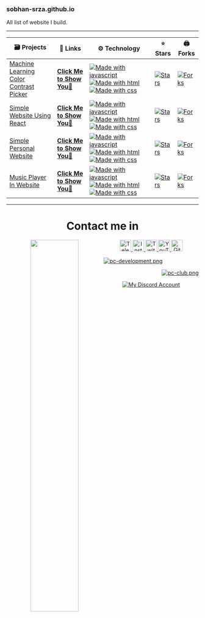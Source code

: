 <h3>sobhan-srza.github.io</h3> 
<p>All list of website I build.</p>

<hr>

<table>
 <thead>
  <tr>
   <th>🗃 Projects</th>
   <th>📡 Links</th>
   <th>⚙️ Technology</th>
   <th>⭐ Stars</th>
   <th>🖨 Forks</th>
  </tr>
 </thead> 
 <tbody>
 <tr>
  <td><a href="https://github.com/Sobhan-SRZA/Machine-Learning-Color-Contrast-Picker">Machine Learning Color Contrast Picker</a></td>
  <td><strong><a href="/Machine-Learning-Color-Contrast-Picker"> Click Me to Show You👀 </a></strong></td>
  <td><a target="_blank" rel="noopener noreferrer nofollow" href="https://camo.githubusercontent.com/d2b61e447ae463a44310f800090b3a2c84e9c8288bdcb27c40e6530469d6c31c/68747470733a2f2f6261646765732e616c65656e34322e636f6d2f7372632f6a6176617363726970742e737667"><img src="https://camo.githubusercontent.com/d2b61e447ae463a44310f800090b3a2c84e9c8288bdcb27c40e6530469d6c31c/68747470733a2f2f6261646765732e616c65656e34322e636f6d2f7372632f6a6176617363726970742e737667" alt="Made with javascript" data-canonical-src="https://badges.aleen42.com/src/javascript.svg" style="max-width: 100%;"></a> <a target="_blank" rel="noopener noreferrer nofollow" href="https://camo.githubusercontent.com/2695beebae4d26f438604ba6bd26e194ab2fbf04d3156681fab6886ad8273c3d/68747470733a2f2f6261646765732e616c65656e34322e636f6d2f7372632f68746d6c352e737667"><img src="https://camo.githubusercontent.com/2695beebae4d26f438604ba6bd26e194ab2fbf04d3156681fab6886ad8273c3d/68747470733a2f2f6261646765732e616c65656e34322e636f6d2f7372632f68746d6c352e737667" alt="Made with html" data-canonical-src="https://badges.aleen42.com/src/html5.svg" style="max-width: 100%;"></a> <a target="_blank" rel="noopener noreferrer nofollow" href="https://camo.githubusercontent.com/35c21a82fa7919b944552c9c32626708244a7773eb41e6fa46b957a21e56ede7/68747470733a2f2f6261646765732e616c65656e34322e636f6d2f7372632f637373332e737667"><img src="https://camo.githubusercontent.com/35c21a82fa7919b944552c9c32626708244a7773eb41e6fa46b957a21e56ede7/68747470733a2f2f6261646765732e616c65656e34322e636f6d2f7372632f637373332e737667" alt="Made with css" data-canonical-src="https://badges.aleen42.com/src/css3.svg" style="max-width: 100%;"></a></td>
  <td><a target="_blank" rel="noopener noreferrer nofollow" href="https://camo.githubusercontent.com/390d0570463fba438ee3f6155cb6ffe225145537b051dc057d0ee0579e045902/68747470733a2f2f696d672e736869656c64732e696f2f6769746875622f73746172732f536f6268616e2d53525a412f4d616368696e652d4c6561726e696e672d436f6c6f722d436f6e74726173742d5069636b65723f7374796c653d666c61742d737175617265"><img src="https://camo.githubusercontent.com/390d0570463fba438ee3f6155cb6ffe225145537b051dc057d0ee0579e045902/68747470733a2f2f696d672e736869656c64732e696f2f6769746875622f73746172732f536f6268616e2d53525a412f4d616368696e652d4c6561726e696e672d436f6c6f722d436f6e74726173742d5069636b65723f7374796c653d666c61742d737175617265" alt="Stars" data-canonical-src="https://img.shields.io/github/stars/Sobhan-SRZA/Machine-Learning-Color-Contrast-Picker?style=flat-square" style="max-width: 100%;"></a></td>
  <td><a target="_blank" rel="noopener noreferrer nofollow" href="https://camo.githubusercontent.com/79f7b87f825649bfaecc18889350822d1dbe42713015f6e14a4edf504ddde5bb/68747470733a2f2f696d672e736869656c64732e696f2f6769746875622f666f726b732f536f6268616e2d53525a412f4d616368696e652d4c6561726e696e672d436f6c6f722d436f6e74726173742d5069636b65723f7374796c653d666c61742d737175617265"><img src="https://camo.githubusercontent.com/79f7b87f825649bfaecc18889350822d1dbe42713015f6e14a4edf504ddde5bb/68747470733a2f2f696d672e736869656c64732e696f2f6769746875622f666f726b732f536f6268616e2d53525a412f4d616368696e652d4c6561726e696e672d436f6c6f722d436f6e74726173742d5069636b65723f7374796c653d666c61742d737175617265" alt="Forks" data-canonical-src="https://img.shields.io/github/forks/Sobhan-SRZA/Machine-Learning-Color-Contrast-Picker?style=flat-square" style="max-width: 100%;"></a></td>
 </tr>
 <tr>
  <td><a href="https://github.com/Sobhan-SRZA/Simple-Website-Using-React">Simple Website Using React</a></td>
  <td><strong><a href="/Simple-Website-Using-React"> Click Me to Show You👀 </a></strong></td>
  <td><a target="_blank" rel="noopener noreferrer nofollow" href="https://camo.githubusercontent.com/d2b61e447ae463a44310f800090b3a2c84e9c8288bdcb27c40e6530469d6c31c/68747470733a2f2f6261646765732e616c65656e34322e636f6d2f7372632f6a6176617363726970742e737667"><img src="https://camo.githubusercontent.com/d2b61e447ae463a44310f800090b3a2c84e9c8288bdcb27c40e6530469d6c31c/68747470733a2f2f6261646765732e616c65656e34322e636f6d2f7372632f6a6176617363726970742e737667" alt="Made with javascript" data-canonical-src="https://badges.aleen42.com/src/javascript.svg" style="max-width: 100%;"></a> <a target="_blank" rel="noopener noreferrer nofollow" href="https://camo.githubusercontent.com/2695beebae4d26f438604ba6bd26e194ab2fbf04d3156681fab6886ad8273c3d/68747470733a2f2f6261646765732e616c65656e34322e636f6d2f7372632f68746d6c352e737667"><img src="https://camo.githubusercontent.com/2695beebae4d26f438604ba6bd26e194ab2fbf04d3156681fab6886ad8273c3d/68747470733a2f2f6261646765732e616c65656e34322e636f6d2f7372632f68746d6c352e737667" alt="Made with html" data-canonical-src="https://badges.aleen42.com/src/html5.svg" style="max-width: 100%;"></a> <a target="_blank" rel="noopener noreferrer nofollow" href="https://camo.githubusercontent.com/35c21a82fa7919b944552c9c32626708244a7773eb41e6fa46b957a21e56ede7/68747470733a2f2f6261646765732e616c65656e34322e636f6d2f7372632f637373332e737667"><img src="https://camo.githubusercontent.com/35c21a82fa7919b944552c9c32626708244a7773eb41e6fa46b957a21e56ede7/68747470733a2f2f6261646765732e616c65656e34322e636f6d2f7372632f637373332e737667" alt="Made with css" data-canonical-src="https://badges.aleen42.com/src/css3.svg" style="max-width: 100%;"></a></td>
  <td><a target="_blank" rel="noopener noreferrer nofollow" href="https://camo.githubusercontent.com/1e2fc085cd2b2299fc5b4e7760a301763086f7f843442ea7cdf8bbc975b0120a/68747470733a2f2f696d672e736869656c64732e696f2f6769746875622f73746172732f536f6268616e2d53525a412f53696d706c652d576562736974652d5573696e672d52656163743f7374796c653d666c61742d737175617265"><img src="https://camo.githubusercontent.com/1e2fc085cd2b2299fc5b4e7760a301763086f7f843442ea7cdf8bbc975b0120a/68747470733a2f2f696d672e736869656c64732e696f2f6769746875622f73746172732f536f6268616e2d53525a412f53696d706c652d576562736974652d5573696e672d52656163743f7374796c653d666c61742d737175617265" alt="Stars" data-canonical-src="https://img.shields.io/github/stars/Sobhan-SRZA/Simple-Website-Using-React?style=flat-square" style="max-width: 100%;"></a></td>
  <td><a target="_blank" rel="noopener noreferrer nofollow" href="https://camo.githubusercontent.com/6d62f961b8feb0abe880a0b8589332eccbb3fefc8576f5f34f5ff2a2bcf3cca5/68747470733a2f2f696d672e736869656c64732e696f2f6769746875622f666f726b732f536f6268616e2d53525a412f53696d706c652d576562736974652d5573696e672d52656163743f7374796c653d666c61742d737175617265"><img src="https://camo.githubusercontent.com/6d62f961b8feb0abe880a0b8589332eccbb3fefc8576f5f34f5ff2a2bcf3cca5/68747470733a2f2f696d672e736869656c64732e696f2f6769746875622f666f726b732f536f6268616e2d53525a412f53696d706c652d576562736974652d5573696e672d52656163743f7374796c653d666c61742d737175617265" alt="Forks" data-canonical-src="https://img.shields.io/github/forks/Sobhan-SRZA/Simple-Website-Using-React?style=flat-square" style="max-width: 100%;"></a></td>
 </tr>
 <tr>
  <td><a href="https://github.com/Sobhan-SRZA/Personal-Website">Simple Personal Website</a></td>
  <td><strong><a href="/Personal-Website"> Click Me to Show You👀 </a></strong></td>
  <td><a target="_blank" rel="noopener noreferrer nofollow" href="https://camo.githubusercontent.com/d2b61e447ae463a44310f800090b3a2c84e9c8288bdcb27c40e6530469d6c31c/68747470733a2f2f6261646765732e616c65656e34322e636f6d2f7372632f6a6176617363726970742e737667"><img src="https://camo.githubusercontent.com/d2b61e447ae463a44310f800090b3a2c84e9c8288bdcb27c40e6530469d6c31c/68747470733a2f2f6261646765732e616c65656e34322e636f6d2f7372632f6a6176617363726970742e737667" alt="Made with javascript" data-canonical-src="https://badges.aleen42.com/src/javascript.svg" style="max-width: 100%;"></a> <a target="_blank" rel="noopener noreferrer nofollow" href="https://camo.githubusercontent.com/2695beebae4d26f438604ba6bd26e194ab2fbf04d3156681fab6886ad8273c3d/68747470733a2f2f6261646765732e616c65656e34322e636f6d2f7372632f68746d6c352e737667"><img src="https://camo.githubusercontent.com/2695beebae4d26f438604ba6bd26e194ab2fbf04d3156681fab6886ad8273c3d/68747470733a2f2f6261646765732e616c65656e34322e636f6d2f7372632f68746d6c352e737667" alt="Made with html" data-canonical-src="https://badges.aleen42.com/src/html5.svg" style="max-width: 100%;"></a> <a target="_blank" rel="noopener noreferrer nofollow" href="https://camo.githubusercontent.com/35c21a82fa7919b944552c9c32626708244a7773eb41e6fa46b957a21e56ede7/68747470733a2f2f6261646765732e616c65656e34322e636f6d2f7372632f637373332e737667"><img src="https://camo.githubusercontent.com/35c21a82fa7919b944552c9c32626708244a7773eb41e6fa46b957a21e56ede7/68747470733a2f2f6261646765732e616c65656e34322e636f6d2f7372632f637373332e737667" alt="Made with css" data-canonical-src="https://badges.aleen42.com/src/css3.svg" style="max-width: 100%;"></a></td>
  <td><a target="_blank" rel="noopener noreferrer nofollow" href="https://camo.githubusercontent.com/ee40d170b986827e9e2fdb3f07b9ee90cfaadfe437a18d20ba82b368caf06bda/68747470733a2f2f696d672e736869656c64732e696f2f6769746875622f73746172732f536f6268616e2d53525a412f506572736f6e616c2d576562736974653f7374796c653d666c61742d737175617265"><img src="https://camo.githubusercontent.com/ee40d170b986827e9e2fdb3f07b9ee90cfaadfe437a18d20ba82b368caf06bda/68747470733a2f2f696d672e736869656c64732e696f2f6769746875622f73746172732f536f6268616e2d53525a412f506572736f6e616c2d576562736974653f7374796c653d666c61742d737175617265" alt="Stars" data-canonical-src="https://img.shields.io/github/stars/Sobhan-SRZA/Personal-Website?style=flat-square" style="max-width: 100%;"></a></td>
  <td><a target="_blank" rel="noopener noreferrer nofollow" href="https://camo.githubusercontent.com/4eec072017dba7aceebf9038fb2eccddd2c131a2a09cab4f77cd8c1c9a7e5ef3/68747470733a2f2f696d672e736869656c64732e696f2f6769746875622f666f726b732f536f6268616e2d53525a412f506572736f6e616c2d576562736974653f7374796c653d666c61742d737175617265"><img src="https://camo.githubusercontent.com/4eec072017dba7aceebf9038fb2eccddd2c131a2a09cab4f77cd8c1c9a7e5ef3/68747470733a2f2f696d672e736869656c64732e696f2f6769746875622f666f726b732f536f6268616e2d53525a412f506572736f6e616c2d576562736974653f7374796c653d666c61742d737175617265" alt="Forks" data-canonical-src="https://img.shields.io/github/forks/Sobhan-SRZA/Personal-Website?style=flat-square" style="max-width: 100%;"></a></td>
 </tr>
 <tr>
  <td><a href="https://github.com/Sobhan-SRZA/Music-Player-In-Website" class="">Music Player In Website</a></td>
  <td><strong><a href="/Music-Player-In-Website"> Click Me to Show You👀 </a></strong></td>
  <td><a target="_blank" rel="noopener noreferrer nofollow" href="https://camo.githubusercontent.com/d2b61e447ae463a44310f800090b3a2c84e9c8288bdcb27c40e6530469d6c31c/68747470733a2f2f6261646765732e616c65656e34322e636f6d2f7372632f6a6176617363726970742e737667"><img src="https://camo.githubusercontent.com/d2b61e447ae463a44310f800090b3a2c84e9c8288bdcb27c40e6530469d6c31c/68747470733a2f2f6261646765732e616c65656e34322e636f6d2f7372632f6a6176617363726970742e737667" alt="Made with javascript" data-canonical-src="https://badges.aleen42.com/src/javascript.svg" style="max-width: 100%;"></a> <a target="_blank" rel="noopener noreferrer nofollow" href="https://camo.githubusercontent.com/2695beebae4d26f438604ba6bd26e194ab2fbf04d3156681fab6886ad8273c3d/68747470733a2f2f6261646765732e616c65656e34322e636f6d2f7372632f68746d6c352e737667"><img src="https://camo.githubusercontent.com/2695beebae4d26f438604ba6bd26e194ab2fbf04d3156681fab6886ad8273c3d/68747470733a2f2f6261646765732e616c65656e34322e636f6d2f7372632f68746d6c352e737667" alt="Made with html" data-canonical-src="https://badges.aleen42.com/src/html5.svg" style="max-width: 100%;"></a> <a target="_blank" rel="noopener noreferrer nofollow" href="https://camo.githubusercontent.com/35c21a82fa7919b944552c9c32626708244a7773eb41e6fa46b957a21e56ede7/68747470733a2f2f6261646765732e616c65656e34322e636f6d2f7372632f637373332e737667"><img src="https://camo.githubusercontent.com/35c21a82fa7919b944552c9c32626708244a7773eb41e6fa46b957a21e56ede7/68747470733a2f2f6261646765732e616c65656e34322e636f6d2f7372632f637373332e737667" alt="Made with css" data-canonical-src="https://badges.aleen42.com/src/css3.svg" style="max-width: 100%;"></a></td>
  <td><a target="_blank" rel="noopener noreferrer nofollow" href="https://camo.githubusercontent.com/93e7aaefd4a72d28288e94d815d02289a863a4daec32726957ba4752f4d7fd88/68747470733a2f2f696d672e736869656c64732e696f2f6769746875622f73746172732f536f6268616e2d53525a412f4d757369632d506c617965722d496e2d576562736974653f7374796c653d666c61742d737175617265"><img src="https://camo.githubusercontent.com/93e7aaefd4a72d28288e94d815d02289a863a4daec32726957ba4752f4d7fd88/68747470733a2f2f696d672e736869656c64732e696f2f6769746875622f73746172732f536f6268616e2d53525a412f4d757369632d506c617965722d496e2d576562736974653f7374796c653d666c61742d737175617265" alt="Stars" data-canonical-src="https://img.shields.io/github/stars/Sobhan-SRZA/Music-Player-In-Website?style=flat-square" style="max-width: 100%;"></a></td>
  <td><a target="_blank" rel="noopener noreferrer nofollow" href="https://camo.githubusercontent.com/b27473e0533ab7e079d83740671d0bcbc8dd184579fd27815edf5d7bf331907b/68747470733a2f2f696d672e736869656c64732e696f2f6769746875622f666f726b732f536f6268616e2d53525a412f4d757369632d506c617965722d496e2d576562736974653f7374796c653d666c61742d737175617265"><img src="https://camo.githubusercontent.com/b27473e0533ab7e079d83740671d0bcbc8dd184579fd27815edf5d7bf331907b/68747470733a2f2f696d672e736869656c64732e696f2f6769746875622f666f726b732f536f6268616e2d53525a412f4d757369632d506c617965722d496e2d576562736974653f7374796c653d666c61742d737175617265" alt="Forks" data-canonical-src="https://img.shields.io/github/forks/Sobhan-SRZA/Music-Player-In-Website?style=flat-square" style="max-width: 100%;"></a></td>
 </tr>
 </tbody>
</table>

<hr>


<div align="center">
 
<h1>Contact me in</h1>
 <div align="center">
  <a href="http://sobhan.epizy.com" target="_blank">
   <img align="left" src="https://github.com/user-attachments/assets/69b35053-17b1-48c6-a35b-4d3881a4dd2c" width=50%>
  </a>
  <a href="https://t.me/d_opa_mine" target="_blank">
   <img alt="Telegram"
    src="https://img.shields.io/static/v1?message=Telegram&logo=telegram&label=&color=229ED9&logoColor=white&labelColor=&style=flat"
    height="30" />
  </a>
  <a href="https://www.instagram.com/mr.sinre?igsh=cWk1aHdhaGRnOGg%3D&utm_source=qr" target="_blank">
   <img alt="Instagram"
    src="https://img.shields.io/static/v1?message=Instagram&logo=instagram&label=&color=C13584&logoColor=white&labelColor=&style=flat"
    height="30" />
  </a>
  <a href="https://www.twitch.tv/sobhan_srza" target="_blank">
   <img alt="Twitch"
    src="https://img.shields.io/static/v1?message=Twitch&logo=twitch&label=&color=6441A4&logoColor=white&labelColor=&style=flat"
    height="30" />
  </a>
  <a href="https://www.youtube.com/@mr_sinre?app=desktop&sub_confirmation=1" target="_blank">
   <img alt="YouTube"
    src="https://img.shields.io/static/v1?message=YouTube&logo=youtube&label=&color=FF0000&logoColor=white&labelColor=&style=flat"
    height="30" />
  </a>
  <a href="https://github.com/Sobhan-SRZA" target="_blank">
   <img alt="Github"
    src="https://img.shields.io/static/v1?message=Github&logo=github&label=&color=000000&logoColor=white&labelColor=&style=flat"
    height="30" />
  </a>
  </p>
  <p align="left">
   <a href="https://discord.gg/xh2S2h67UW" target="_blank">
    <img src="https://discord.com/api/guilds/1054814674979409940/widget.png?style=banner2" alt="pc-development.png">
   </a>
  </p>
  <p align="right">
   <a href="https://discord.gg/54zDNTAymF" target="_blank">
    <img src="https://discord.com/api/guilds/1181764925874507836/widget.png?style=banner2" alt="pc-club.png">
   </a>
  </p>
  <div align="center">
   <a href="https://discord.com/users/865630940361785345" target="_blank">
    <img alt="My Discord Account" src="https://discord.c99.nl/widget/theme-1/865630940361785345.png" />
   </a>
  </div>
 </div>
</div>
<br>
